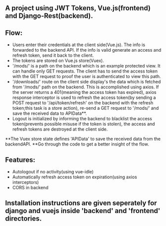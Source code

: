 

## A project using JWT Tokens, Vue.js(frontend) and Django-Rest(backend).

## Flow: 
 - Users enter their credentials at the client side(Vue.js). The info is forwarded to the backend API. If the info is valid generate an access and refresh token, send it back to the client.
 - The tokens are stored on Vue.js store(Vuex). 
 - '/mods/' is a path on the backend which is an example protected view. It can handle only GET requests. The client has to send the access token with the GET request to proof the user is authenticated to view this path.
 - '/downloads/' route on the client side display's the data which is fetched from '/mods/' path on the backend. This is accomplished using axios. If the server returns a 401(meaning the access token has expired), axios response interceptor is used to refresh the access token(by sending a POST request to '/api/token/refresh' on the backend with the refresh token;this task is a store action), re-send a GET request to '/mods/' and save the received data to APIData**.
 - Logout is initialized by informing the backend to blacklist the access token(prevents possible misuse if the token is stolen), the access and refresh tokens are destroyed at the client side.
 
**The Vuex store state defines 'APIData' to save the received data from the backendAPI.
**Go through the code to get a better insight of the flow.

## Features: 

 - Autologout if no activity(using vue-idle)
 - Automatically refresh access token on expiration(using axios interceptors)
 - CORS in backend

## Installation instructions are given seperately for django and vuejs inside 'backend' and 'frontend' directories.
